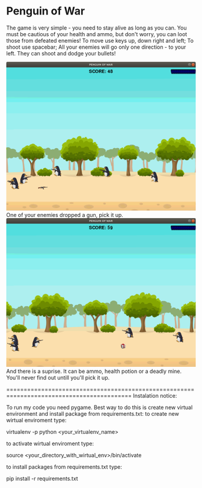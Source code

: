# Penguin of War

The game is very simple - you need to stay alive as long as you can. 
You must be cautious of your health and ammo, but don't worry, you can loot those from defeated enemies!
To move use keys up, down right and left;
To shoot use spacebar;
All your enemies will go only one direction - to your left. They can shoot and dodge your bullets!

![Penguin at war](/img/screenshots/screenshot_1.png)
One of your enemies dropped a gun, pick it up.
![Penguin at war](/img/screenshots/screenshot_3.png)
And there is a suprise. It can be ammo, health potion or a deadly mine. You'll never find out untill you'll pick it up.



==========================================================================================
Instalation notice:

To run my code you need pygame. Best way to do this is create new virtual environment and install package from requirements.txt:
to create new wirtual enviroment type:

virtualenv -p python <your_virtualenv_name>

to activate wirtual enviroment type:

source <your_directory_with_wirtual_env>/bin/activate

to install packages from requirements.txt type:

pip install -r requirements.txt
